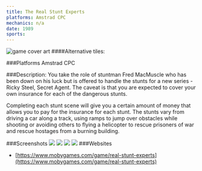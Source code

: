 ```yaml
---
title: The Real Stunt Experts
platforms: Amstrad CPC
mechanics: n/a
date: 1989  
sports: 
---
```

![game cover art](https://www.mobygames.com/images/shots/s/903085-the-real-stunt-experts-commodore-16-plus-4-screenshot-title.jpg "Logo")
####Alternative tiles:

###Platforms
Amstrad CPC

###Description: 
You take the role of stuntman Fred MacMuscle who has been down on his luck but is offered to handle the stunts for a new series - Ricky Steel, Secret Agent. The caveat is that you are expected to cover your own insurance for each of the dangerous stunts.

Completing each stunt scene will give you a certain amount of money that allows you to pay for the insurance for each stunt. The stunts vary from driving a car along a track, using ramps to jump over obstacles while shooting or avoiding others to flying a helicopter to rescue prisoners of war and rescue hostages from a burning building.


###Screenshots
<a target="_blank" href="https://www.mobygames.com/images/shots/s/903087-the-real-stunt-experts-commodore-16-plus-4-screenshot-took.jpg"><img src="https://www.mobygames.com/images/shots/s/903087-the-real-stunt-experts-commodore-16-plus-4-screenshot-took.jpg"/></a>
<a target="_blank" href="https://www.mobygames.com/images/shots/s/903085-the-real-stunt-experts-commodore-16-plus-4-screenshot-title.jpg"><img src="https://www.mobygames.com/images/shots/s/903085-the-real-stunt-experts-commodore-16-plus-4-screenshot-title.jpg"/></a>
<a target="_blank" href="https://www.mobygames.com/images/shots/s/903086-the-real-stunt-experts-commodore-16-plus-4-screenshot-level.jpg"><img src="https://www.mobygames.com/images/shots/s/903086-the-real-stunt-experts-commodore-16-plus-4-screenshot-level.jpg"/></a>
<a target="_blank" href="https://www.mobygames.com/images/shots/s/903091-the-real-stunt-experts-commodore-16-plus-4-screenshot-level.jpg"><img src="https://www.mobygames.com/images/shots/s/903091-the-real-stunt-experts-commodore-16-plus-4-screenshot-level.jpg"/></a>
###Websites
* [https://www.mobygames.com/game/real-stunt-experts](https://www.mobygames.com/game/real-stunt-experts)
